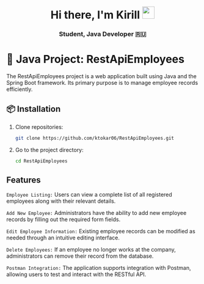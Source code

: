 <h1 align="center">Hi there, I'm<a ></a> Kirill</a> 
<img src="https://github.com/blackcater/blackcater/raw/main/images/Hi.gif" height="32"/></h1>
<h3 align="center"> Student, Java Developer 🇷🇺 </h3>


# 📜 Java Project: RestApiEmployees
The  RestApiEmployees project is a web application built using Java and the Spring Boot framework. Its primary purpose is to manage employee records efficiently.

## 📦 Installation

1. Clone repositories:
   ```bash
   git clone https://github.com/ktokar06/RestApiEmployees.git
   ```

2. Go to the project directory:
   ```bash
   cd RestApiEmployees
   ```

## Features
   
`Employee Listing:` Users can view a complete list of all registered employees along with their relevant details.

`Add New Employee:` Administrators have the ability to add new employee records by filling out the required form fields.

`Edit Employee Information:` Existing employee records can be modified as needed through an intuitive editing interface.

`Delete Employees:` If an employee no longer works at the company, administrators can remove their record from the database.

`Postman Integration:` The application supports integration with Postman, allowing users to test and interact with the RESTful API.
